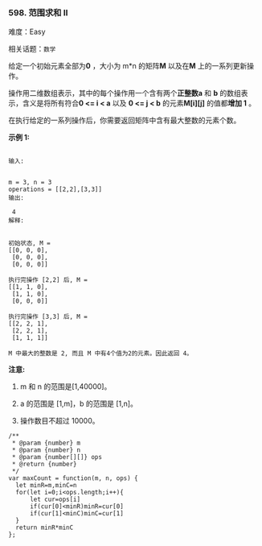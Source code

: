 ### 598. 范围求和 II

难度：Easy

相关话题：`数学`

给定一个初始元素全部为**0** ，大小为 m*n 的矩阵**M** 以及在**M** 上的一系列更新操作。



操作用二维数组表示，其中的每个操作用一个含有两个**正整数a**  和 **b**  的数组表示，含义是将所有符合**0 <= i < a**  以及 **0 <= j < b**  的元素**M[i][j]** 的值都**增加 1** 。



在执行给定的一系列操作后，你需要返回矩阵中含有最大整数的元素个数。



**示例 1:** 



```

输入:

 
m = 3, n = 3
operations = [[2,2],[3,3]]
输出:

 4
解释:

 
初始状态, M = 
[[0, 0, 0],
 [0, 0, 0],
 [0, 0, 0]]

执行完操作 [2,2] 后, M = 
[[1, 1, 0],
 [1, 1, 0],
 [0, 0, 0]]

执行完操作 [3,3] 后, M = 
[[2, 2, 1],
 [2, 2, 1],
 [1, 1, 1]]

M 中最大的整数是 2, 而且 M 中有4个值为2的元素。因此返回 4。
```


**注意:** 




1. m 和 n 的范围是[1,40000]。

2. a 的范围是 [1,m]，b 的范围是 [1,n]。

3. 操作数目不超过 10000。




```
/**
 * @param {number} m
 * @param {number} n
 * @param {number[][]} ops
 * @return {number}
 */
var maxCount = function(m, n, ops) {
  let minR=m,minC=n
  for(let i=0;i<ops.length;i++){
      let cur=ops[i]
      if(cur[0]<minR)minR=cur[0]
      if(cur[1]<minC)minC=cur[1]
  }
  return minR*minC
};
```

